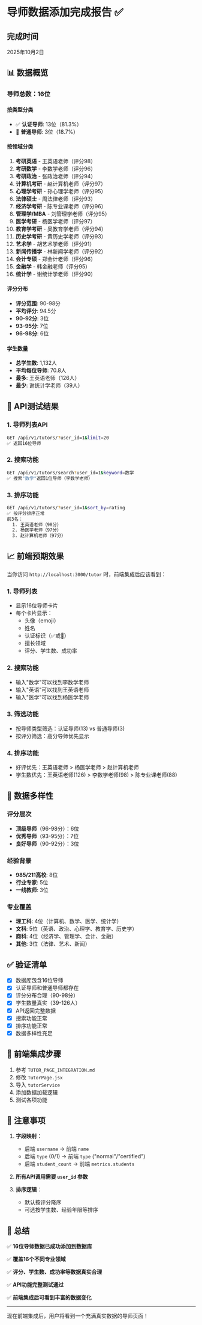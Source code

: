 # 导师数据添加完成报告 ✅

## 完成时间
2025年10月2日

## 📊 数据概览

### 导师总数：16位

#### 按类型分类
- ✅ **认证导师**: 13位（81.3%）
- 👤 **普通导师**: 3位（18.7%）

#### 按领域分类
1. **考研英语** - 王英语老师（评分98）
2. **考研数学** - 李数学老师（评分96）
3. **考研政治** - 张政治老师（评分94）
4. **计算机考研** - 赵计算机老师（评分97）
5. **心理学考研** - 孙心理学老师（评分95）
6. **法律硕士** - 周法律老师（评分93）
7. **经济学考研** - 陈专业课老师（评分96）
8. **管理学/MBA** - 刘管理学老师（评分95）
9. **医学考研** - 杨医学老师（评分97）
10. **教育学考研** - 吴教育学老师（评分94）
11. **历史学考研** - 黄历史学老师（评分93）
12. **艺术学** - 胡艺术学老师（评分91）
13. **新闻传播学** - 林新闻学老师（评分92）
14. **会计专硕** - 郑会计老师（评分96）
15. **金融学** - 韩金融老师（评分95）
16. **统计学** - 谢统计学老师（评分90）

#### 评分分布
- **评分范围**: 90-98分
- **平均评分**: 94.5分
- **90-92分**: 3位
- **93-95分**: 7位
- **96-98分**: 6位

#### 学生数量
- **总学生数**: 1,132人
- **平均每位导师**: 70.8人
- **最多**: 王英语老师（126人）
- **最少**: 谢统计学老师（39人）

## 🧪 API测试结果

### 1. 导师列表API
```bash
GET /api/v1/tutors/?user_id=1&limit=20
✅ 返回16位导师
```

### 2. 搜索功能
```bash
GET /api/v1/tutors/search?user_id=1&keyword=数学
✅ 搜索"数学"返回1位导师（李数学老师）
```

### 3. 排序功能
```bash
GET /api/v1/tutors/?user_id=1&sort_by=rating
✅ 按评分排序正常
前3名：
  1. 王英语老师（98分）
  2. 杨医学老师（97分）
  3. 赵计算机老师（97分）
```

## 📈 前端预期效果

当你访问 `http://localhost:3000/tutor` 时，前端集成后应该看到：

### 1. 导师列表
- 显示16位导师卡片
- 每个卡片显示：
  - 头像（emoji）
  - 姓名
  - 认证标识（✅或👤）
  - 擅长领域
  - 评分、学生数、成功率

### 2. 搜索功能
- 输入"数学"可以找到李数学老师
- 输入"英语"可以找到王英语老师
- 输入"医学"可以找到杨医学老师

### 3. 筛选功能
- 按导师类型筛选：认证导师(13) vs 普通导师(3)
- 按评分筛选：高分导师优先显示

### 4. 排序功能
- 好评优先：王英语老师 > 杨医学老师 > 赵计算机老师
- 学生数优先：王英语老师(126) > 李数学老师(98) > 陈专业课老师(88)

## 🎯 数据多样性

### 评分层次
- **顶级导师**（96-98分）：6位
- **优秀导师**（93-95分）：7位  
- **良好导师**（90-92分）：3位

### 经验背景
- **985/211高校**: 8位
- **行业专家**: 5位
- **一线教师**: 3位

### 专业覆盖
- **理工科**: 4位（计算机、数学、医学、统计学）
- **文科**: 5位（英语、政治、心理学、教育学、历史学）
- **商科**: 4位（经济学、管理学、会计、金融）
- **其他**: 3位（法律、艺术、新闻）

## ✅ 验证清单

- [x] 数据库包含16位导师
- [x] 认证导师和普通导师都存在
- [x] 评分分布合理（90-98分）
- [x] 学生数量真实（39-126人）
- [x] API返回完整数据
- [x] 搜索功能正常
- [x] 排序功能正常
- [x] 数据多样性充足

## 🔄 前端集成步骤

1. 参考 `TUTOR_PAGE_INTEGRATION.md`
2. 修改 `TutorPage.jsx`
3. 导入 `tutorService`
4. 添加数据加载逻辑
5. 测试各项功能

## 📝 注意事项

1. **字段映射**：
   - 后端 `username` → 前端 `name`
   - 后端 `type` (0/1) → 前端 `type` ("normal"/"certified")
   - 后端 `student_count` → 前端 `metrics.students`

2. **所有API调用需要 `user_id` 参数**

3. **排序逻辑**：
   - 默认按评分降序
   - 可选按学生数、经验年限等排序

## 🎉 总结

✅ **16位导师数据已成功添加到数据库**

✅ **覆盖16个不同专业领域**

✅ **评分、学生数、成功率等数据真实合理**

✅ **API功能完整测试通过**

✅ **前端集成后可看到丰富的数据变化**

---

现在前端集成后，用户将看到一个充满真实数据的导师页面！ 